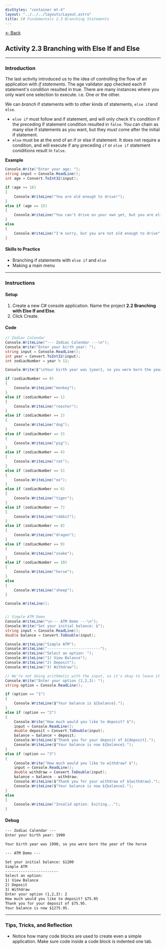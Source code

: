 ```yaml
---
divStyles: "container mt-4"
layout: "../../../layouts/Layout.astro"
title: C# Fundamentals 2.3 Branching Statements
---
```


[← Back](/c-sharp-fundamentals/)

## Activity 2.3 Branching with Else If and Else

---

### Introduction

The last activity introduced us to the idea of controlling the flow of an application with _if statements_. The age validator app checked each if statement's condition resulted in true. There are many instances where you only want one selection to execute. i.e. One or the other.

We can _branch_ if statements with to other kinds of statements, `else if`and `else`.

- `else if` must follow and if statement, and will only check it's condition if the preceding if statement condition resulted in `false`. You can chain as many else if statements as you want, but they _must_ come after the initial if statement.
- `else` must be at the end of an if or else if statement. It does not require a condition, and will execute if any preceding `if` or `else if` statement coniditions result in `false`.

**Example**

```cs
Console.Write("Enter your age: ");
string input = Console.ReadLine();
int age = Convert.ToInt32(input);

if (age >= 16)
{
    Console.WriteLine("You are old enough to drive!");
}
else if (age == 15)
{
    Console.WriteLine("You can't drive on your own yet, but you are eligible for a learners permit.");
}
else
{
    Console.WriteLine("I'm sorry, but you are not old enough to drive");
}
```

#### Skills to Practice

- Branching if statements with `else if` and `else`
- Making a main menu

---

### Instructions

#### Setup

1. Create a new C# console application. Name the project **2.2 Branching with Else If and Else**.
2. Click Create.

#### Code

```cs
// Zodiac Calendar
Console.WriteLine("--- Zodiac Calendar ---\n");
Console.Write("Enter your birth year: ");
string input = Console.ReadLine();
int year = Convert.ToInt32(input);
int zodiacNumber = year % 12;

Console.Write($"\nYour birth year was {year}, so you were born the year of the ");

if (zodiacNumber == 0)
{
    Console.WriteLine("monkey");
}
else if (zodiacNumber == 1)
{
    Console.WriteLine("rooster");
}
else if (zodiacNumber == 2)
{
    Console.WriteLine("dog");
}
else if (zodiacNumber == 3)
{
    Console.WriteLine("pig");
}
else if (zodiacNumber == 4)
{
    Console.WriteLine("rat");
}
else if (zodiacNumber == 5)
{
    Console.WriteLine("ox");
}
else if (zodiacNumber == 6)
{
    Console.WriteLine("tiger");
}
else if (zodiacNumber == 7)
{
    Console.WriteLine("rabbit");
}
else if (zodiacNumber == 8)
{
    Console.WriteLine("dragon");
}
else if (zodiacNumber == 9)
{
    Console.WriteLine("snake");
}
else if (zodiacNumber == 10)
{
    Console.WriteLine("horse");
}
else
{
    Console.WriteLine("sheep");
}

Console.WriteLine();


// Simple ATM Demo
Console.WriteLine("\n--- ATM Demo ---\n");
Console.Write("Set your initial balance: $");
string input = Console.ReadLine();
double balance = Convert.ToDouble(input);

Console.WriteLine("Simple ATM");
Console.WriteLine("------------------------");
Console.WriteLine("Select an option: ");
Console.WriteLine("1) View Balance");
Console.WriteLine("2) Deposit");
Console.WriteLine("3) Withdraw");

// We're not doing arithmetic with the input, so it's okay to leave it as a string.
Console.Write("Enter your option (1,2,3): ");
string option = Console.ReadLine();

if (option == "1")
{
    Console.WriteLine($"Your balance is ${balance}.");
}
else if (option == "2")
{
    Console.Write("How much would you like to deposit? $");
    input = Console.ReadLine();
    double deposit = Convert.ToDouble(input);
    balance = balance + deposit;
    Console.WriteLine($"Thank you for your deposit of ${deposit}.");
    Console.WriteLine($"Your balance is now ${balance}.");
}
else if (option == "3")
{
    Console.Write("How much would you like to withdraw? $");
    input = Console.ReadLine();
    double withdraw = Convert.ToDouble(input);
    balance = balance - withdraw;
    Console.WriteLine($"Thank you for your withdraw of ${withdraw}.");
    Console.WriteLine($"Your balance is now ${balance}.");
}
else
{
    Console.WriteLine("Invalid option. Exiting...");
}
```

#### Debug

```txt
--- Zodiac Calendar ---
Enter your birth year: 1990

Your birth year was 1990, so you were born the year of the horse

--- ATM Demo ---

Set your initial balance: $1200
Simple ATM
------------------------
Select an option:
1) View Balance
2) Deposit
3) Withdraw
Enter your option (1,2,3): 2
How much would you like to deposit? $75.95
Thank you for your deposit of $75.95.
Your balance is now $1275.95.
```

---

### Tips, Tricks, and Reflection

- Notice how many code blocks are used to create even a simple application. Make sure code inside a code block is indented one tab.
